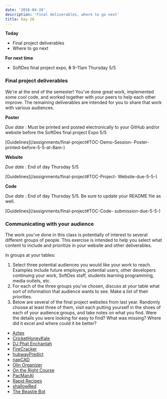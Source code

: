 ```yaml
---
date: '2016-04-28'
description: 'Final deliverables, where to go next'
title: Day 26
---
```


**Today**

* Final project deliverables
* Where to go next

**For next time**

* SoftDes final project expo, ~~8~~ 9-11am Thursday 5/5

### Final project deliverables

We're at the end of the semester! You've done great work, implemented some
cool code, and worked together with your peers to help each other improve. The
remaining deliverables are intended for you to share that work with various
audiences.


**Poster**

_Due date_ : Must be printed and posted electronically to your GitHub and/or
website before the SoftDes final project Expo 5/5

[Guidelines](/assignments/final-project#TOC-Demo-Session-
Poster-printed-before-5-5-at-8am-)


**Website**

_Due date_ : End of day Thursday 5/5

[Guidelines](/assignments/final-project#TOC-Project-
Website-due-5-5-)


**Code**

_Due date_ : End of day Thursday 5/5. Be sure to update your README file as
well.

[Guidelines](/assignments/final-project#TOC-Code-
submission-due-5-5-)


### Communicating with your audience

The work you've done in this class is potentially of interest to several
different groups of people. This exercise is intended to help you select what
content to include and prioritize in your website and other deliverables.


In groups at your tables:

1. Select three potential audiences you would like your work to reach. Examples include future employers, potential users, other developers continuing your work, SoftDes staff, students learning programming, media outlets, etc.
2. For each of the three groups you've chosen, discuss at your table what sort of information that audience wants to see. Make a list of their priorities.
3. Below are several of the final project websites from last year. Randomly choose at least three of them, visit each putting yourself in the shoes of each of your audience groups, and take notes on what you find. Were the details you were looking for easy to find? What was missing? Where did it excel and where could it be better?

* [Aztex](https://sites.google.com/site/aztexeditor/)
* [CricketHoneyKale](https://sites.google.com/site/crickethoneykale/)
* [DJ Phat Enchantah](https://sites.google.com/site/phatenchantah/)
* [FireCracker](http://joeylmaalouf.github.io/firecracker/)
* [hubwayPredict](https://hubwaypredict.wordpress.com/)
* [napCAD](http://celineta.com/napCAD/)
* [Olin Organizer](https://sites.google.com/site/softdeso2/home)
* [On the Right Course](http://aditisjoshi.github.io/On-The-Right-Course/)
* [PacManAI](http://pdemetci.github.io/PacManAI/)
* [Rapid Recipes](http://aconsilvio.github.io/recipe_program/)
* [shallowRed](http://rdiverdi.github.io/shallowRed/)
* [The Beastie Bot](https://sites.google.com/site/projectbeastiebot/)
